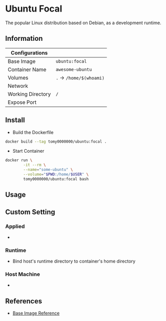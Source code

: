 # Ubuntu Focal

The popular Linux distribution based on Debian, as a development runtime.

## Information

| Configurations    |                         |
| ----------------- | ----------------------- |
| Base Image        | `ubuntu:focal`          |
| Container Name    | `awesome-ubuntu`        |
| Volumes           | `.` → `/home/$(whoami)` |
| Network           |                         |
| Working Directory | `/`                     |
| Expose Port       |                         |

## Install

* Build the Dockerfile

```bash
docker build --tag tomy0000000/ubuntu:focal .
```

* Start Container

```bash
docker run \
		-it --rm \
		--name="some-ubuntu" \
		--volume="$PWD:/home/$USER" \
		tomy0000000/ubuntu:focal bash
```

## Usage




## Custom Setting

### Applied

* 

### Runtime

* Bind host's runtime directory to container's home directory

### Host Machine

* 

## References

* [Base Image Reference](https://hub.docker.com/_/ubuntu)

